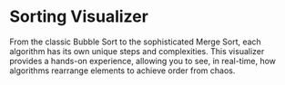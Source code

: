 # Sorting Visualizer
From the classic Bubble Sort to the sophisticated Merge Sort, each algorithm has its own unique steps and complexities. This visualizer provides a hands-on experience, allowing you to see, in real-time, how algorithms rearrange elements to achieve order from chaos.